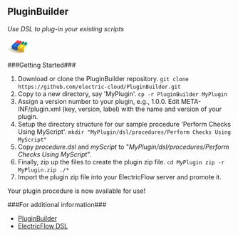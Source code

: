 ## PluginBuilder ##
*Use DSL to plug-in your existing scripts*

<img src="plugin-builder-logo.jpg" width="48">

###Getting Started###

 1. Download or clone the PluginBuilder repository.
		```
		git clone https://github.com/electric-cloud/PluginBuilder.git
		```
 2. Copy to a new directory, say 'MyPlugin'.
		```
		cp -r PluginBuilder MyPlugin
		```
 3. Assign a version number to your plugin, e.g., 1.0.0. Edit
    META-INF/plugin.xml (key, version, label) with the name and version
    of your plugin.    
 4. Setup the directory structure for our sample procedure 'Perform Checks Using MyScript'.
		```
			mkdir "MyPlugin/dsl/procedures/Perform Checks Using MyScript"
		```
 5. Copy *procedure.dsl* and *myScript* to "*MyPlugin/dsl/procedures/Perform Checks Using MyScript*". 
 6. Finally, zip up the files to create the plugin zip file.
		```
			 cd MyPlugin
			 zip -r MyPlugin.zip ./*
		```
 7. Import the plugin zip file into your ElectricFlow server and promote it.  
     
Your plugin procedure is now available for use!

###For additional information###

- [PluginBuilder][1]
- [ElectricFlow DSL][2]

[1]: https://github.com/electric-cloud/PluginBuilder
[2]: http://docs.electric-cloud.com/eflow_doc/7_0/API/HTML/APIflowHTML.htm#dsl/dslabout.htm 
